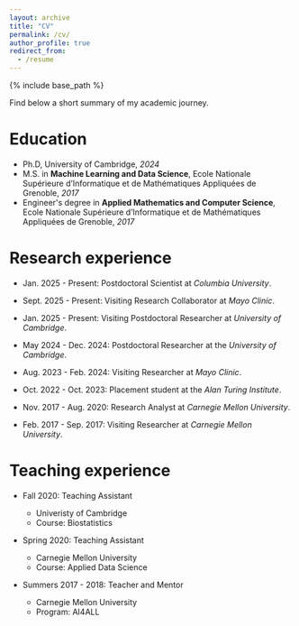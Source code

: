 ```yaml
---
layout: archive
title: "CV"
permalink: /cv/
author_profile: true
redirect_from:
  - /resume
---
```


{% include base_path %}

Find below a short summary of my academic journey.

Education
======
* Ph.D, University of Cambridge, *2024*
* M.S. in **Machine Learning and Data Science**, Ecole Nationale Supérieure d’Informatique et de Mathématiques Appliquées de Grenoble, *2017*
* Engineer's degree in **Applied Mathematics and Computer Science**, Ecole Nationale Supérieure d’Informatique et de Mathématiques Appliquées de Grenoble, *2017*


Research experience
======
* Jan. 2025 - Present: Postdoctoral Scientist at *Columbia University*.

* Sept. 2025 - Present: Visiting Research Collaborator at *Mayo Clinic*.

* Jan. 2025 - Present: Visiting Postdoctoral Researcher at *University of Cambridge*.

* May 2024 - Dec. 2024: Postdoctoral Researcher at the *University of Cambridge*.

* Aug. 2023 - Feb. 2024: Visiting Researcher at *Mayo Clinic*.

* Oct. 2022 - Oct. 2023: Placement student at the *Alan Turing Institute*.

* Nov. 2017 - Aug. 2020: Research Analyst at *Carnegie Mellon University*.
  
* Feb. 2017 - Sep. 2017: Visiting Researcher at *Carnegie Mellon University*.

Teaching experience
======
* Fall 2020: Teaching Assistant
  * Univeristy of Cambridge
  * Course: Biostatistics

* Spring 2020: Teaching Assistant
  * Carnegie Mellon University
  * Course: Applied Data Science

* Summers 2017 - 2018: Teacher and Mentor
  * Carnegie Mellon University
  * Program: AI4ALL